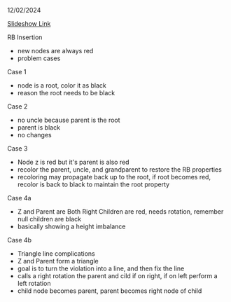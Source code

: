 12/02/2024

[Slideshow Link](https://docs.google.com/presentation/d/1vIwuX_uISmnFNHr5MG_1FysnGfxvsH8s80Qr-tSc5T0/edit#slide=id.g2ce5dae6584_0_266)

RB Insertion
 - new nodes are always red
 - problem cases

Case 1
 - node is a root, color it as black
 - reason the root needs to be black

Case 2
 - no uncle because parent is the root
 - parent is black
 - no changes

Case 3
 - Node z is red but it's parent is also red
 - recolor the parent, uncle, and grandparent to restore the RB properties
 - recoloring may propagate back up to the root, if root becomes red, recolor is back to black to maintain the root property

Case 4a
 - Z and Parent are Both Right Children are red, needs rotation, remember null children are black
 - basically showing a height imbalance

Case 4b
 - Triangle line complications
 - Z and Parent form a triangle
 - goal is to turn the violation into a line, and then fix the line
 - calls a right rotation the parent and cild if on right, if on left perform a left rotation
 - child node becomes parent, parent becomes right node of child